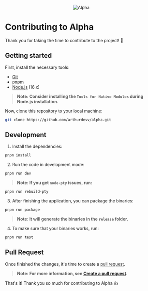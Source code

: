 <p align="center">
  <img src="https://user-images.githubusercontent.com/77799470/221330080-6dfda7f6-ccd4-4f25-b4ef-943b153354e5.png" alt="Alpha">
</p>

# Contributing to Alpha

Thank you for taking the time to contribute to the project! 👋

## Getting started

First, install the necessary tools:

- [Git](https://git-scm.com/downloads)
- [pnpm](https://pnpm.io/installation)
- [Node.js](https://nodejs.org/en/download/releases/) (16.x)

> **Note: Consider installing the ``Tools for Native Modules`` during Node.js installation.**

Now, clone this repository to your local machine:

```sh
git clone https://github.com/arthurdevv/alpha.git
```

## Development

1. Install the dependencies:

```sh
pnpm install
```

2. Run the code in development mode:

```sh
pnpm run dev
```

> **Note: If you get `node-pty` issues, run:**

```sh
pnpm run rebuild-pty
```

3. After finishing the application, you can package the binaries:

```sh
pnpm run package
```

> **Note: It will generate the binaries in the `release` folder.**

4. To make sure that your binaries works, run:

```sh
pnpm run test
```

## Pull Request

Once finished the changes, it's time to create a [pull request](https://github.com/arthurdevv/alpha/pulls).

> **Note: For more information, see [Create a pull request](https://docs.github.com/en/pull-requests/collaborating-with-pull-requests/proposing-changes-to-your-work-with-pull-requests/creating-a-pull-request?platform=windows).**

That's it! Thank you so much for contributing to Alpha 👍